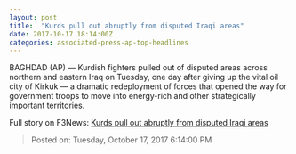 ```yaml
---
layout: post
title:  "Kurds pull out abruptly from disputed Iraqi areas"
date: 2017-10-17 18:14:00Z
categories: associated-press-ap-top-headlines
---
```


BAGHDAD (AP) — Kurdish fighters pulled out of disputed areas across northern and eastern Iraq on Tuesday, one day after giving up the vital oil city of Kirkuk — a dramatic redeployment of forces that opened the way for government troops to move into energy-rich and other strategically important territories.


Full story on F3News: [Kurds pull out abruptly from disputed Iraqi areas](http://www.f3nws.com/n/2ajzrC)

> Posted on: Tuesday, October 17, 2017 6:14:00 PM
